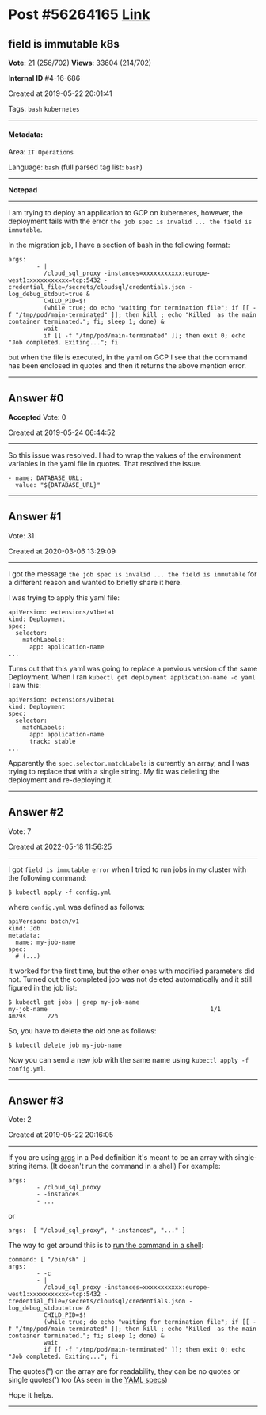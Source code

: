
# Post \#56264165 [Link](https://stackoverflow.com/questions/56264165/)

## field is immutable k8s

**Vote**: 21 (256/702) **Views**: 33604 (214/702) 

**Internal ID** \#4-16-686

Created at 2019-05-22 20:01:41

Tags: `bash` `kubernetes`

----------

#### Metadata:

Area: `IT Operations`

Language: `bash` (full parsed tag list: `bash`)

----------

**Notepad**


----------

I am trying to deploy an application to GCP on kubernetes, however, the deployment fails with the error `the job spec is invalid ... the field is immutable`.

In the migration job, I have a section of bash in the following format:

```
args:
        - |
          /cloud_sql_proxy -instances=xxxxxxxxxxx:europe-west1:xxxxxxxxxxx=tcp:5432 -credential_file=/secrets/cloudsql/credentials.json -log_debug_stdout=true &
          CHILD_PID=$!
          (while true; do echo "waiting for termination file"; if [[ -f "/tmp/pod/main-terminated" ]]; then kill ; echo "Killed  as the main container terminated."; fi; sleep 1; done) &
          wait 
          if [[ -f "/tmp/pod/main-terminated" ]]; then exit 0; echo "Job completed. Exiting..."; fi
```


but when the file is executed, in the yaml on GCP I see that the command has been enclosed in quotes and then it returns the above mention error.


----------
        
## Answer \#0

**Accepted** Vote: 0

Created at 2019-05-24 06:44:52

------------

So this issue was resolved. I had to wrap the values of the environment variables in the yaml file in quotes. That resolved the issue.

```
- name: DATABASE_URL:
  value: "${DATABASE_URL}"
```



------------
    
    
## Answer \#1

 Vote: 31

Created at 2020-03-06 13:29:09

------------

I got the message `the job spec is invalid ... the field is immutable` for a different reason and wanted to briefly share it here.

I was trying to apply this yaml file:

```
apiVersion: extensions/v1beta1
kind: Deployment
spec:
  selector:
    matchLabels:
      app: application-name
...
```


Turns out that this yaml was going to replace a previous version of the same Deployment. When I ran `kubectl get deployment application-name -o yaml` I saw this:

```
apiVersion: extensions/v1beta1
kind: Deployment
spec:
  selector:
    matchLabels:
      app: application-name
      track: stable
...
```


Apparently the `spec.selector.matchLabels` is currently an array, and I was trying to replace that with a single string. My fix was deleting the deployment and re-deploying it.


------------
    
    
## Answer \#2

 Vote: 7

Created at 2022-05-18 11:56:25

------------

I got `field is immutable error` when I tried to run jobs in my cluster with the following command:
```
$ kubectl apply -f config.yml
```

where `config.yml` was defined as follows:
```
apiVersion: batch/v1
kind: Job
metadata:
  name: my-job-name
spec:
  # (...)
```

It worked for the first time, but the other ones with modified parameters did not.
Turned out the completed job was not deleted automatically and it still figured in the job list:
```
$ kubectl get jobs | grep my-job-name
my-job-name                                              1/1           4m29s      22h
```

So, you have to delete the old one as follows:
```
$ kubectl delete job my-job-name
```

Now you can send a new job with the same name using `kubectl apply -f config.yml`.


------------
    
    
## Answer \#3

 Vote: 2

Created at 2019-05-22 20:16:05

------------

If you are using [args](https://kubernetes.io/docs/tasks/inject-data-application/define-command-argument-container/#define-a-command-and-arguments-when-you-create-a-pod) in a Pod definition it's meant to be an array with single-string items. (It doesn't run the command in a shell) For example:

```
args:
        - /cloud_sql_proxy
        - -instances
        - ...
```


or 

```
args:  [ "/cloud_sql_proxy", "-instances", "..." ]
```


The way to get around this is to [run the command in a shell](https://kubernetes.io/docs/tasks/inject-data-application/define-command-argument-container/#run-a-command-in-a-shell):

```
command: [ "/bin/sh" ]
args: 
        - -c
        - |
          /cloud_sql_proxy -instances=xxxxxxxxxxx:europe-west1:xxxxxxxxxxx=tcp:5432 -credential_file=/secrets/cloudsql/credentials.json -log_debug_stdout=true &
          CHILD_PID=$!
          (while true; do echo "waiting for termination file"; if [[ -f "/tmp/pod/main-terminated" ]]; then kill ; echo "Killed  as the main container terminated."; fi; sleep 1; done) &
          wait 
          if [[ -f "/tmp/pod/main-terminated" ]]; then exit 0; echo "Job completed. Exiting..."; fi
```


The quotes(") on the array are for readability, they can be no quotes or single quotes(') too (As seen in the [YAML specs](https://yaml.org/spec/1.0/#id2570745))

Hope it helps.


------------
    
    